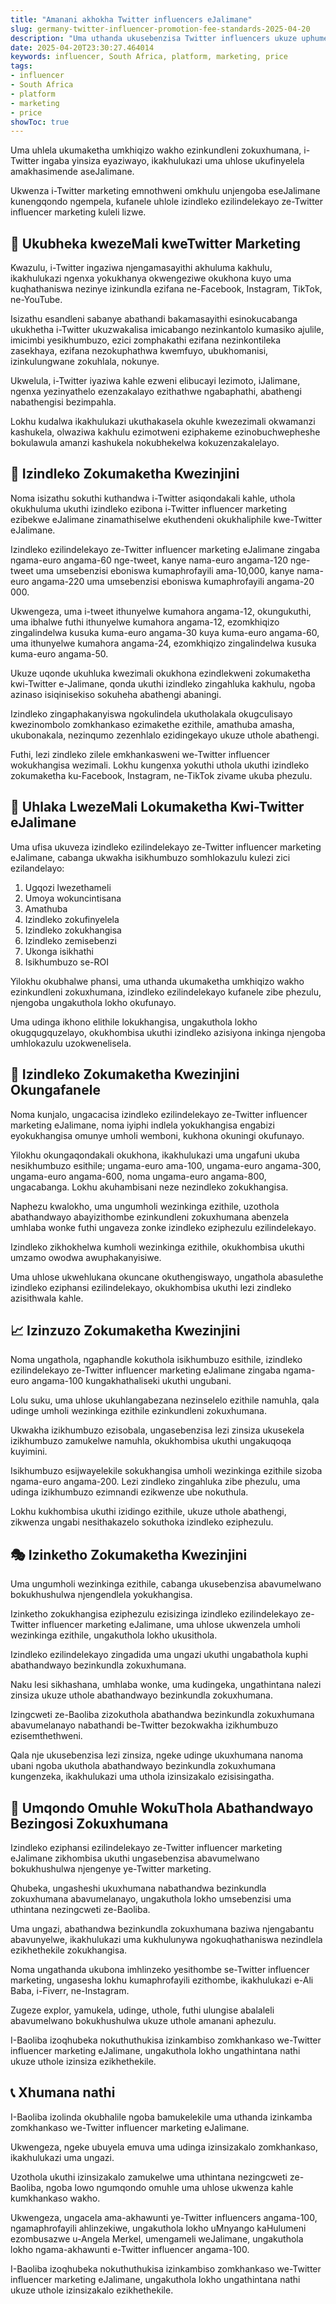 ```yaml
---
title: "Amanani akhokha Twitter influencers eJalimane"
slug: germany-twitter-influencer-promotion-fee-standards-2025-04-20
description: "Uma uthanda ukusebenzisa Twitter influencers ukuze uphumelele kumakethe yaseJalimane, hlola lo mhlahlandlela osemthethweni ukuze uthole izindleko ezilindelekayo."
date: 2025-04-20T23:30:27.464014
keywords: influencer, South Africa, platform, marketing, price
tags:
- influencer
- South Africa
- platform
- marketing
- price
showToc: true
---
```


Uma uhlela ukumaketha umkhiqizo wakho ezinkundleni zokuxhumana, i-Twitter ingaba yinsiza eyaziwayo, ikakhulukazi uma uhlose ukufinyelela amakhasimende aseJalimane.

Ukwenza i-Twitter marketing emnothweni omkhulu unjengoba eseJalimane kunengqondo ngempela, kufanele uhlole izindleko ezilindelekayo ze-Twitter influencer marketing kuleli lizwe.


## 📢 Ukubheka kwezeMali kweTwitter Marketing

Kwazulu, i-Twitter ingaziwa njengamasayithi akhuluma kakhulu, ikakhulukazi ngenxa yokukhanya okwengeziwe okukhona kuyo uma kuqhathaniswa nezinye izinkundla ezifana ne-Facebook, Instagram, TikTok, ne-YouTube.

Isizathu esandleni sabanye abathandi bakamasayithi esinokucabanga ukukhetha i-Twitter ukuzwakalisa imicabango nezinkantolo kumasiko ajulile, imicimbi yesikhumbuzo, ezici zomphakathi ezifana nezinkontileka zasekhaya, ezifana nezokuphathwa kwemfuyo, ubukhomanisi, izinkulungwane zokuhlala, nokunye.

Ukwelula, i-Twitter iyaziwa kahle ezweni elibucayi lezimoto, iJalimane, ngenxa yezinyathelo ezenzakalayo ezithathwe ngabaphathi, abathengi nabathengisi bezimpahla.

Lokhu kudalwa ikakhulukazi ukuthakasela okuhle kwezezimali okwamanzi kashukela, olwaziwa kakhulu ezimotweni eziphakeme ezinobuchwepheshe bokulawula amanzi kashukela nokubhekelwa kokuzenzakalelayo.


## 🏦 Izindleko Zokumaketha Kwezinjini

Noma isizathu sokuthi kuthandwa i-Twitter asiqondakali kahle, uthola okukhuluma ukuthi izindleko ezibona i-Twitter influencer marketing ezibekwe eJalimane zinamathiselwe ekuthendeni okukhaliphile kwe-Twitter eJalimane.

Izindleko ezilindelekayo ze-Twitter influencer marketing eJalimane zingaba ngama-euro angama-60 nge-tweet, kanye nama-euro angama-120 nge-tweet uma umsebenzisi eboniswa kumaphrofayili ama-10,000, kanye nama-euro angama-220 uma umsebenzisi eboniswa kumaphrofayili angama-20 000.

Ukwengeza, uma i-tweet ithunyelwe kumahora angama-12, okungukuthi, uma ibhalwe futhi ithunyelwe kumahora angama-12, ezomkhiqizo zingalindelwa kusuka kuma-euro angama-30 kuya kuma-euro angama-60, uma ithunyelwe kumahora angama-24, ezomkhiqizo zingalindelwa kusuka kuma-euro angama-50.

Ukuze uqonde ukuhluka kwezimali okukhona ezindlekweni zokumaketha kwi-Twitter e-Jalimane, qonda ukuthi izindleko zingahluka kakhulu, ngoba azinaso isiqinisekiso sokuheha abathengi abaningi.

Izindleko zingaphakanyiswa ngokulindela ukutholakala okugculisayo kwezinombolo zomkhankaso ezimakethe ezithile, amathuba amasha, ukubonakala, nezinqumo zezenhlalo ezidingekayo ukuze uthole abathengi.

Futhi, lezi zindleko zilele emkhankasweni we-Twitter influencer wokukhangisa wezimali. Lokhu kungenxa yokuthi uthola ukuthi izindleko zokumaketha ku-Facebook, Instagram, ne-TikTok zivame ukuba phezulu.


## 🎸 Uhlaka LwezeMali Lokumaketha Kwi-Twitter eJalimane

Uma ufisa ukuveza izindleko ezilindelekayo ze-Twitter influencer marketing eJalimane, cabanga ukwakha isikhumbuzo somhlokazulu kulezi zici ezilandelayo:

1. Ugqozi lwezethameli
2. Umoya wokuncintisana
3. Amathuba
4. Izindleko zokufinyelela
5. Izindleko zokukhangisa
6. Izindleko zemisebenzi
7. Ukonga isikhathi
8. Isikhumbuzo se-ROI

Yilokhu okubhalwe phansi, uma uthanda ukumaketha umkhiqizo wakho ezinkundleni zokuxhumana, izindleko ezilindelekayo kufanele zibe phezulu, njengoba ungakuthola lokho okufunayo.

Uma udinga ikhono elithile lokukhangisa, ungakuthola lokho okugqugquzelayo, okukhombisa ukuthi izindleko azisiyona inkinga njengoba umhlokazulu uzokwenelisela.


## 🛑 Izindleko Zokumaketha Kwezinjini Okungafanele

Noma kunjalo, ungacacisa izindleko ezilindelekayo ze-Twitter influencer marketing eJalimane, noma iyiphi indlela yokukhangisa engabizi eyokukhangisa omunye umholi wemboni, kukhona okuningi okufunayo.

Yilokhu okungaqondakali okukhona, ikakhulukazi uma ungafuni ukuba nesikhumbuzo esithile; ungama-euro ama-100, ungama-euro angama-300, ungama-euro angama-600, noma ungama-euro angama-800, ungacabanga. Lokhu akuhambisani neze nezindleko zokukhangisa.

Naphezu kwalokho, uma ungumholi wezinkinga ezithile, uzothola abathandwayo abayizithombe ezinkundleni zokuxhumana abenzela umhlaba wonke futhi ungaveza zonke izindleko eziphezulu ezilindelekayo.

Izindleko zikhokhelwa kumholi wezinkinga ezithile, okukhombisa ukuthi umzamo owodwa awuphakanyisiwe.

Uma uhlose ukwehlukana okuncane okuthengiswayo, ungathola abasulethe izindleko eziphansi ezilindelekayo, okukhombisa ukuthi lezi zindleko azisithwala kahle.


## 📈 Izinzuzo Zokumaketha Kwezinjini

Noma ungathola, ngaphandle kokuthola isikhumbuzo esithile, izindleko ezilindelekayo ze-Twitter influencer marketing eJalimane zingaba ngama-euro angama-100 kungakhathaliseki ukuthi ungubani.

Lolu suku, uma uhlose ukuhlangabezana nezinselelo ezithile namuhla, qala udinge umholi wezinkinga ezithile ezinkundleni zokuxhumana.

Ukwakha izikhumbuzo ezisobala, ungasebenzisa lezi zinsiza ukusekela izikhumbuzo zamukelwe namuhla, okukhombisa ukuthi ungakuqoqa kuyimini.

Isikhumbuzo esijwayelekile sokukhangisa umholi wezinkinga ezithile sizoba ngama-euro angama-200. Lezi zindleko zingahluka zibe phezulu, uma udinga izikhumbuzo ezimnandi ezikwenze ube nokuthula.

Lokhu kukhombisa ukuthi izidingo ezithile, ukuze uthole abathengi, zikwenza ungabi nesithakazelo sokuthoka izindleko eziphezulu.


## 🎭 Izinketho Zokumaketha Kwezinjini

Uma ungumholi wezinkinga ezithile, cabanga ukusebenzisa abavumelwano bokukhushulwa njengendlela yokukhangisa.

Izinketho zokukhangisa eziphezulu ezisizinga izindleko ezilindelekayo ze-Twitter influencer marketing eJalimane, uma uhlose ukwenzela umholi wezinkinga ezithile, ungakuthola lokho ukusithola.

Izindleko ezilindelekayo zingadida uma ungazi ukuthi ungabathola kuphi abathandwayo bezinkundla zokuxhumana.

Naku lesi sikhashana, umhlaba wonke, uma kudingeka, ungathintana nalezi zinsiza ukuze uthole abathandwayo bezinkundla zokuxhumana.

Izingcweti ze-Baoliba zizokuthola abathandwa bezinkundla zokuxhumana abavumelanayo nabathandi be-Twitter bezokwakha izikhumbuzo ezisemthethweni. 

Qala nje ukusebenzisa lezi zinsiza, ngeke udinge ukuxhumana nanoma ubani ngoba ukuthola abathandwayo bezinkundla zokuxhumana kungenzeka, ikakhulukazi uma uthola izinsizakalo ezisisingatha.


## 📌 Umqondo Omuhle WokuThola Abathandwayo Bezingosi Zokuxhumana

Izindleko eziphansi ezilindelekayo ze-Twitter influencer marketing eJalimane zikhombisa ukuthi ungasebenzisa abavumelwano bokukhushulwa njengenye ye-Twitter marketing.

Qhubeka, ungasheshi ukuxhumana nabathandwa bezinkundla zokuxhumana abavumelanayo, ungakuthola lokho umsebenzisi uma uthintana nezingcweti ze-Baoliba.

Uma ungazi, abathandwa bezinkundla zokuxhumana baziwa njengabantu abavunyelwe, ikakhulukazi uma kukhulunywa ngokuqhathaniswa nezindlela ezikhethekile zokukhangisa.

Noma ungathanda ukubona imhlinzeko yesithombe se-Twitter influencer marketing, ungasesha lokhu kumaphrofayili ezithombe, ikakhulukazi e-Ali Baba, i-Fiverr, ne-Instagram.

Zugeze explor, yamukela, udinge, uthole, futhi ulungise abalaleli abavumelwano bokukhushulwa ukuze uthole amanani aphezulu.

I-Baoliba izoqhubeka nokuthuthukisa izinkambiso zomkhankaso we-Twitter influencer marketing eJalimane, ungakuthola lokho ungathintana nathi ukuze uthole izinsiza ezikhethekile. 


## 📞 Xhumana nathi

I-Baoliba izolinda okubhalile ngoba bamukelekile uma uthanda izinkamba zomkhankaso we-Twitter influencer marketing eJalimane. 

Ukwengeza, ngeke ubuyela emuva uma udinga izinsizakalo zomkhankaso, ikakhulukazi uma ungazi.

Uzothola ukuthi izinsizakalo zamukelwe uma uthintana nezingcweti ze-Baoliba, ngoba lowo ngumqondo omuhle uma uhlose ukwenza kahle kumkhankaso wakho.

Ukwengeza, ungacela ama-akhawunti ye-Twitter influencers angama-100, ngamaphrofayili ahlinzekiwe, ungakuthola lokho uMnyango kaHulumeni ezombusazwe u-Angela Merkel, umengameli weJalimane, ungakuthola lokho ngama-akhawunti e-Twitter influencer angama-100.

I-Baoliba izoqhubeka nokuthuthukisa izinkambiso zomkhankaso we-Twitter influencer marketing eJalimane, ungakuthola lokho ungathintana nathi ukuze uthole izinsizakalo ezikhethekile.